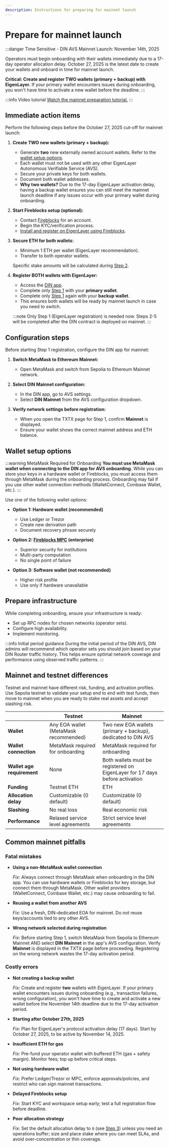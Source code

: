 ```yaml
---
description: Instructions for preparing for mainnet launch
---
```


# Prepare for mainnet launch

:::danger Time Sensitive - DIN AVS Mainnet Launch: November 14th, 2025

Operators must begin onboarding with their wallets immediately due to a 17-day operator allocation delay. October 27, 2025 is the latest date
to create your wallets and onboard in time for mainnet launch.

**Critical: Create and register TWO wallets (primary + backup) with EigenLayer.** If your primary wallet encounters issues during onboarding, you won't have time to activate a new wallet before the deadline.
:::

:::info Video tutorial
[Watch the mainnet preparation tutorial.](https://www.loom.com/share/db796cf0b89b40b0961595f961cb1672?sid=daf8a0db-1325-444e-95b1-aeb166f1c635)
:::

## Immediate action items

Perform the following steps before the October 27, 2025 cut-off for mainnet launch:

1. **Create TWO new wallets (primary + backup):**
    - Generate **two** new externally owned account wallets. Refer to the
[wallet setup options](#wallet-setup-options).
    - Each wallet must not be used with any other EigenLayer Autonomous Verifiable Service (AVS).
    - Secure your private keys for both wallets.
    - Document both wallet addresses.
    - **Why two wallets?** Due to the 17-day EigenLayer activation delay, having a backup wallet ensures you can still meet the mainnet launch
      deadline if any issues occur with your primary wallet during onboarding.

2. **Start Fireblocks setup (optional):**
   - Contact [Fireblocks](https://www.fireblocks.com/) for an account.
   - Begin the KYC/verification process.
   - [Install and register on EigenLayer using Fireblocks](https://docs.eigencloud.xyz/products/eigenlayer/operators/howto/registeroperators/register-operator-with-fireblocks).

3. **Secure ETH for both wallets:**
   - Minimum 1 ETH per wallet (EigenLayer recommendation).
   - Transfer to both operator wallets.

   Specific stake amounts will be calculated during [Step 2](./onboard/stake-tokens.md).

4. **Register BOTH wallets with EigenLayer:**
   - Access the [DIN app](https://app.din.build).
   - Complete only [Step 1](./onboard/register-operator.md) with your **primary wallet**.
   - Complete only [Step 1](./onboard/register-operator.md) again with your **backup wallet**.
   - This ensures both wallets will be ready by mainnet launch in case you need to switch.

   :::note
   Only Step 1 (EigenLayer registration) is needed now. Steps 2-5 will be completed after the DIN contract is deployed on mainnet.
   :::

## Configuration steps

Before starting Step 1 registration, configure the DIN app for mainnet:

1. **Switch MetaMask to Ethereum Mainnet:**
   - Open MetaMask and switch from Sepolia to Ethereum Mainnet network.

2. **Select DIN Mainnet configuration:**
   - In the DIN app, go to AVS settings.
   - Select **DIN Mainnet** from the AVS configuration dropdown.

3. **Verify network settings before registration:**
   - When you open the TXTX page for Step 1, confirm **Mainnet** is displayed.
   - Ensure your wallet shows the correct mainnet address and ETH balance.

## Wallet setup options

:::warning MetaMask Required for Onboarding
**You must use MetaMask wallet when connecting to the DIN app for AVS onboarding.** While you can store your keys in a hardware wallet or
Fireblocks, you must access them through MetaMask during the onboarding process. Onboarding may fail if you use other wallet connection methods
(WalletConnect, Coinbase Wallet, etc.).
:::

Use one of the following wallet options:

- **Option 1: Hardware wallet (recommended)**

  - Use Ledger or Trezor
  - Create new derivation path
  - Document recovery phrase securely

- **Option 2: [Fireblocks MPC]((https://docs.eigencloud.xyz/products/eigenlayer/operators/howto/registeroperators/register-operator-with-fireblocks)) (enterprise)**

  - Superior security for institutions
  - Multi-party computation
  - No single point of failure

- **Option 3: Software wallet (not recommended)**

  - Higher risk profile
  - Use only if hardware unavailable

## Prepare infrastructure

While completing onboarding, ensure your infrastructure is ready:

- Set up RPC nodes for chosen networks (operator sets).
- Configure high availability.
- Implement monitoring.

:::info Initial period guidance
During the initial period of the DIN AVS, DIN admins will recommend which operator sets you should
join based on your DIN Router traffic history. This helps ensure optimal network coverage and performance using observed traffic patterns.
:::

## Mainnet and testnet differences

Testnet and mainnet have different risk, funding, and activation profiles. Use Sepolia testnet to
validate your setup end to end with test funds, then move to mainnet when you are ready to stake real
assets and accept slashing risk.

|  | Testnet | Mainnet |
|--------|---------|---------|
| **Wallet** | Any EOA wallet (MetaMask recommended) | Two new EOA wallets (primary + backup), dedicated to DIN AVS |
| **Wallet connection** | MetaMask required for onboarding | MetaMask required for onboarding |
| **Wallet age requirement** | None | Both wallets must be registered on EigenLayer for 17 days before activation |
| **Funding** | Testnet ETH | ETH |
| **Allocation delay** | Customizable (0 default) | Customizable (0 default) |
| **Slashing** | No real loss | Real economic risk |
| **Performance** | Relaxed service level agreements | Strict service level agreements |

## Common mainnet pitfalls

### Fatal mistakes

- **Using a non-MetaMask wallet connection**

    _Fix_: Always connect through MetaMask when onboarding in the DIN app. You can use hardware wallets or Fireblocks for key storage, but connect
    them through MetaMask. Other wallet providers (WalletConnect, Coinbase Wallet, etc.) may cause onboarding to fail.

- **Reusing a wallet from another AVS**

    _Fix_: Use a fresh, DIN-dedicated EOA for mainnet. Do not reuse keys/accounts tied to any other AVS.

- **Wrong network selected during registration**

    _Fix_: Before starting Step 1, switch MetaMask from Sepolia to Ethereum Mainnet AND select **DIN Mainnet** in the app's AVS configuration.
    Verify **Mainnet** is displayed in the TXTX page before proceeding. Registering on the wrong network wastes the 17-day activation period.

### Costly errors

- **Not creating a backup wallet**

    _Fix_: Create and register **two** wallets with EigenLayer. If your primary wallet encounters issues during onboarding (e.g., transaction
    failures, wrong configuration), you won't have time to create and activate a new wallet before the November 14th deadline due to the 17-day
    activation period.

- **Starting after October 27th, 2025**

    _Fix_: Plan for EigenLayer's protocol activation delay (17 days). Start by October 27, 2025, to be
    active by November 14, 2025.

- **Insufficient ETH for gas**

    _Fix_: Pre-fund your operator wallet with buffered ETH (gas + safety margin). Monitor fees; top
    up before critical steps.

- **Not using hardware wallet**

   _Fix_: Prefer Ledger/Trezor or MPC, enforce approvals/policies, and restrict who can sign mainnet
   transactions.

- **Delayed Fireblocks setup**

    _Fix_: Start KYC and workspace setup early; test a full registration flow before deadline.

- **Poor allocation strategy**

    _Fix_: Set the default allocation delay to `0` (see [Step 3](./onboard/allocation-delay.md)) unless you
    need an operations buffer; size and place stake where you can meet SLAs, and avoid over-concentration
    or thin coverage.
